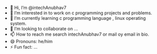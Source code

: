 - 👋 Hi, I’m @intechAnubhav7
- 👀 I’m interested in to work on c programming projects and problems.
- 🌱 I’m currently learning c programming language , linux operating system.
- 💞️ I’m looking to collaborate on ...
- 📫 How to reach me search intechAnubhav7 or mail oy email in bio.
- 😄 Pronouns: he/him
- ⚡ Fun fact: ...

<!---
intechAnubhav7/intechAnubhav7 is a ✨ special ✨ repository because its `README.md` (this file) appears on your GitHub profile.
You can click the Preview link to take a look at your changes.
--->
